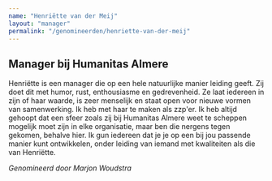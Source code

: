 ```yaml
---
name: "Henriëtte van der Meij"
layout: "manager"
permalink: "/genomineerden/henriette-van-der-meij"
---
```

## Manager bij Humanitas Almere
Henriëtte is een manager die op een hele natuurlijke manier leiding geeft. Zij doet dit met humor, rust, enthousiasme en gedrevenheid. Ze laat iedereen in zijn of haar waarde, is zeer menselijk en staat open voor nieuwe vormen van samenwerking. Ik heb met haar te maken als zzp'er. Ik heb altijd gehoopt dat een sfeer zoals zij bij Humanitas Almere weet te scheppen mogelijk moet zijn in elke organisatie, maar ben die nergens tegen gekomen, behalve hier. Ik gun iedereen dat je je op een bij jou passende manier kunt ontwikkelen, onder leiding van iemand met kwaliteiten als die van Henriëtte.

_Genomineerd door Marjon Woudstra_
